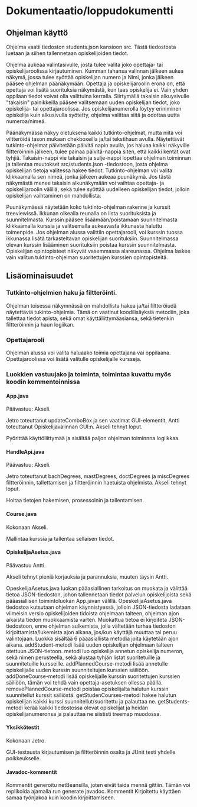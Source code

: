 # Dokumentaatio/loppudokumentti

## Ohjelman käyttö

Ohjelma vaatii tiedoston students.json kansioon src. Tästä tiedostosta luetaan ja siihen tallennetaan opiskelijoiden tiedot.

Ohjelma aukeaa valintasivulle, josta tulee valita joko opettaja- tai opiskelijaroolissa kirjautuminen.
Kumman tahansa valinnan jälkeen aukea näkymä, jossa tulee syöttää opiskelijan numero ja Nimi, jonka jälkeen pääsee ohjelman
päänäkymään. Opettaja ja opiskelijaroolin erona on, että opettaja voi lisätä suorituksia näkymästä, kun taas opiskelija ei.
Vain yhden oppilaan tiedot voivat olla valittuina kerralla. Siirtymällä takaisin alkuysivulle "takaisin" painikkeilla pääsee
valitsemaan uuden opiskelijan tiedot, joko opiskelija- tai opettajaroolissa. Jos opiskelijanumerolla löytyy eriniminen opiskelija
kuin alkusivulla syötetty, ohjelma valittaa siitä ja odottaa uutta numeroa/nimeä.

Päänäkymässä näkyy oletuksena kaikki tutkinto-ohjelmat, mutta niitä voi viltteröidä tason mukaan chekboxeilla ja/tai
tekstihaun avulla. Näytettävät tutkinto-ohjelmat päivitetään päivitä napin avulla, jos haluaa kaikki näkyville filtteröinnin
jälkeen, tulee painaa päivitä-nappia siten, että kaikki kentät ovat tyhjiä. Takaisin-nappi vie takaisin ja sulje-nappi lopettaa ohjelman toiminnan ja tallentaa muutokset src/students.json -tiedostoon, josta ohjelma opiskelijan tietoja valitessa hakee tiedot.
Tutkinto-ohjelman voi valita klikkaamalla sen nimeä, jonka jälkeen aukeaa puunäkymä. Jos tästä näkymästä menee takaisin alkunäkymään
voi vaihtaa opettaja- ja opiskelijaroolin välillä, sekä tulee syöttää uudelleen opiskelijan tiedot, jolloin opiskelijan vaihtaminen
on mahdollista.

Puunäkymässä näytetään koko tuktinto-ohjelman rakenne ja kurssit treeviewissä. Ikkunan oikealla reunalla on lista suorituksista ja
suunnitelmasta. Kurssin pääsee lisäämään/poistamaan suunnitelmasta klikkaamalla kurssia ja valitsemalla aukeavasta ikkunasta
haluttu toimenpide. Jos ohjelman alussa valittiin opettajarooli, voi kurssin tuossa ikkunassa lisätä tarkasteltavan opiskelijan
suorituksiin. Suunnitelmassa olevan kurssin lisääminen suorituksiin poistaa kurssin suunnitelmasta. Opiskelijan opintopisteet
näkyvät vasemmassa alareunassa. Ohjelma laskee vain valitun tuktinto-ohjelman suoritettujen kurssien opintopisteitä.


## Lisäominaisuudet

### Tutkinto-ohjelmien haku ja filtteröinti.
Ohjelman toisessa näkymnässä on mahdollista hakea ja/tai filtteröiudä näytettäviä
tukinto-ohjelmia. Tämä on vaatinut koodilisäyksiä metodiin, joka tallettaa tiedot apista, sekä omat käyttäliittymäasiansa,
sekä tietenkin filtteröinnin ja haun logiikan.

### Opettajarooli

Ohjelman alussa voi valita haluaako toimia opettajana vai oppilaana. Opettajaroolissa voi lisätä valitulle opiskelijalle kursseja.

### Luokkien vastuujako ja toiminta, toimintaa kuvattu myös koodin kommentoinnissa

#### App.java

Päävastuu: Akseli.

Jetro toteuttanut updateComboBox ja sen vaatimat GUI-elementit, Antti toteuttanut Opiskelijavalinnan GUI:n.
Akseli tehnyt loput.

Pyörittää käyttöliittymää ja sisältää paljon ohjelman toiminnna logiikkaa.


#### HandleApi.java

Päävastuu: Akseli.

Jetro toteuttanut bachDegrees, mastDegrees, doctDegrees ja miscDegrees filtteröinnin, tallettamisen ja filtteröinnin haetuista ohjelmista.
Akseli tehnyt loput.

Hoitaa tietojen hakemisen, prosessoinin ja tallentamisen.


#### Course.java

Kokonaan Akseli.

Mallintaa kurssia ja tallentaa sellaisen tiedot.

#### OpiskelijaAsetus.java

Päävastuu Antti.

Akseli tehnyt pieniä korjauksia ja parannuksia, muuten täysin Antti.

OpeskelijaAsetus.java luokan pääasiallinen tarkoitus on muokata ja välittää tietoa JSON-tiedoston, johon tallennetaan tiedot palvelun opiskelijoista 
sekä pääasiallisen toimintoluokan App.javan välillä. OpeskelijaAsetus.java tiedostoa kutsutaan ohjelman käynnistyessä, jolloin JSON-tiedosta ladataan
viimeisin versio opiskelijoiden tidoista ohjelmaan talteen, ohjelman ajon aikaista tiedon muokkaamista varten. Muokattua tietoa ei kirjoiteta JSON-tiedostoon,
enne ohjelman sulkemista, jolla vältetään turhaa tiedoston kirjoittamista/lukemista ajon aikana, jos/kun käyttäjä muuttaa tai peruu valintojaan. Luokka sisältää
6 pääasiallista metodia joita käytetään ajon aikana. 
    addStudent-metodi lisää uuden opiskelijan ohjelmaan talteen otettuun JSON-tietoon. metodi luo opiskelija annetun opiskelija numeron, sekä nimen perusteella,
sekä alustaa tyhjän listat suoritetuille ja suunnitetuille kursseille.
    addPlannedCourse-metodi lisää annetulle opiskelijalle uuden kurssin suunniteltujen kurssien säiliöön.
    addDoneCourse-metodi lisää opiskelijalle kurssin suoritettujen kurssien säiliöön, tämän voi tehdä vain opettaja-asetuksen ollessa päällä.
    removePlannedCourse-metodi poistaa opiskelijalta halutun kurssin suunnitellut kurssit säiliöstä.
    getStudenCourses-metodi hakee halutun opiskelijan kaikki kurssi suunnitellut/suoritettu ja palauttaa ne.
    getStudents-metodi kerää kaikki tiedostossa olevat opiskelijat ja heidän opiskelijanumeronsa ja palauttaa ne siististi treemap muodossa.

#### Yksikkötestit

Kokonaan Jetro.

GUI-testausta kirjautumisen ja filtteröinnin osalta ja JUnit testi yhdelle poikkeukselle.

#### Javadoc-kommentit

Kommentit generoitu netBeansilla, joten eivät taida mennä gittiin. Tämän voi replikoida ajamalla run generate javadoc.
Kommentit Kirjoitettu käyttäen samaa työnjakoa kuin koodin kirjoittamiseen.